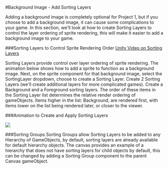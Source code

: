#Background Image - Add Sorting Layers

Adding a background image is completely optional for Project 1, but if you choose to add a background image, it can cause some complications to your game. In this section, we'll look at how to create Sorting Layers to control the layer ordering of sprite rendering, this will make it easier to add a background image to your game.

###Sorting Layers to Control Sprite Rendering Order
[Unity Video on Sorting Layers](https://unity3d.com/learn/tutorials/topics/2d-game-creation/sorting-layers)

Sorting Layers provide control over layer ordering of sprite rendering. The animation below shows how to add a sprite to function as a background image.  Next, on the sprite component for that background image, select the SortingLayer dropdown, choose to create a Sorting Layer.  Create 2 Sorting Layers (we'll create additional layers for more complicated games).  Create a Background and a Foreground sorting layers.  The order of these items in the  Sorting Layer list determines the relative render ordering of gameObjects.  Items higher in the list: Background, are rendered first, with items lower on the list being rendered later, or closer to the viewer.

###Animation to Create and Apply Sorting Layers

![](http://g.recordit.co/3cOESi4plt.gif)

###Sorting Groups
Sorting Groups allow Sorting Layers to be added to any Hierarchy of GameObjects, by default, sorting layers are already available for default hierarchy  objects.  The canvas provides an example of a hierarchy that does not have sorting layers for child objects by default, this can be changed by adding a Sorting Group component to the parent Canvas gameObject.



